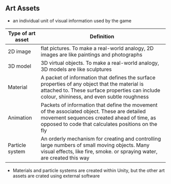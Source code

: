 ## Art Assets
- an individual unit of visual information used by the game

| Type of art asset | Definition                                                                                                                                                                                     |
| ----------------- | ---------------------------------------------------------------------------------------------------------------------------------------------------------------------------------------------- |
| 2D image          | flat pictures. To make a real-world analogy, 2D images are like paintings and photographs                                                                                                      |
| 3D model          | 3D virtual objects. To make a real-world analogy, 3D models are like sculptures                                                                                                                |
| Material          | A packet of information that defines the surface properties of any object that the material is attached to. These surface properties can include colour, shininess, and even subtle roughness  |
| Animation         | Packets of information that define the movement of the associated object. These are detailed movement sequences created ahead of time, as opposed to code that calculates positions on the fly |
| Particle system   | An orderly mechanism for creating and controlling large numbers of small moving objects. Many visual effects, like fire, smoke. or spraying water, are created this way                        |
- Materials and particle systems are created within Unity, but the other art assets are crated using external software